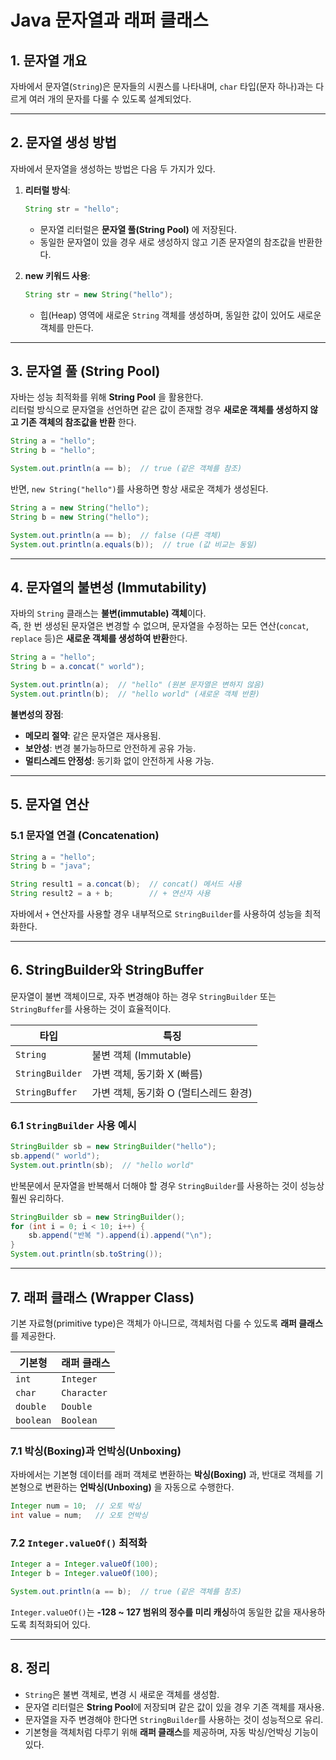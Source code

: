 # Java 문자열과 래퍼 클래스

## 1. 문자열 개요

자바에서 문자열(`String`)은 문자들의 시퀀스를 나타내며, `char` 타입(문자 하나)과는 다르게 여러 개의 문자를 다룰 수 있도록 설계되었다.

---

## 2. 문자열 생성 방법

자바에서 문자열을 생성하는 방법은 다음 두 가지가 있다.

1. **리터럴 방식**:

   ```java
   String str = "hello";
   ```

   - 문자열 리터럴은 **문자열 풀(String Pool)** 에 저장된다.
   - 동일한 문자열이 있을 경우 새로 생성하지 않고 기존 문자열의 참조값을 반환한다.

2. **new 키워드 사용**:
   ```java
   String str = new String("hello");
   ```
   - 힙(Heap) 영역에 새로운 `String` 객체를 생성하며, 동일한 값이 있어도 새로운 객체를 만든다.

---

## 3. 문자열 풀 (String Pool)

자바는 성능 최적화를 위해 **String Pool** 을 활용한다.  
리터럴 방식으로 문자열을 선언하면 같은 값이 존재할 경우 **새로운 객체를 생성하지 않고 기존 객체의 참조값을 반환** 한다.

```java
String a = "hello";
String b = "hello";

System.out.println(a == b);  // true (같은 객체를 참조)
```

반면, `new String("hello")`를 사용하면 항상 새로운 객체가 생성된다.

```java
String a = new String("hello");
String b = new String("hello");

System.out.println(a == b);  // false (다른 객체)
System.out.println(a.equals(b));  // true (값 비교는 동일)
```

---

## 4. 문자열의 불변성 (Immutability)

자바의 `String` 클래스는 **불변(immutable) 객체**이다.  
즉, 한 번 생성된 문자열은 변경할 수 없으며, 문자열을 수정하는 모든 연산(`concat`, `replace` 등)은 **새로운 객체를 생성하여 반환**한다.

```java
String a = "hello";
String b = a.concat(" world");

System.out.println(a);  // "hello" (원본 문자열은 변하지 않음)
System.out.println(b);  // "hello world" (새로운 객체 반환)
```

**불변성의 장점**:

- **메모리 절약**: 같은 문자열은 재사용됨.
- **보안성**: 변경 불가능하므로 안전하게 공유 가능.
- **멀티스레드 안정성**: 동기화 없이 안전하게 사용 가능.

---

## 5. 문자열 연산

### 5.1 문자열 연결 (Concatenation)

```java
String a = "hello";
String b = "java";

String result1 = a.concat(b);  // concat() 메서드 사용
String result2 = a + b;        // + 연산자 사용
```

자바에서 `+` 연산자를 사용할 경우 내부적으로 `StringBuilder`를 사용하여 성능을 최적화한다.

---

## 6. StringBuilder와 StringBuffer

문자열이 불변 객체이므로, 자주 변경해야 하는 경우 `StringBuilder` 또는 `StringBuffer`를 사용하는 것이 효율적이다.

| 타입            | 특징                                  |
| --------------- | ------------------------------------- |
| `String`        | 불변 객체 (Immutable)                 |
| `StringBuilder` | 가변 객체, 동기화 X (빠름)            |
| `StringBuffer`  | 가변 객체, 동기화 O (멀티스레드 환경) |

### 6.1 `StringBuilder` 사용 예시

```java
StringBuilder sb = new StringBuilder("hello");
sb.append(" world");
System.out.println(sb);  // "hello world"
```

반복문에서 문자열을 반복해서 더해야 할 경우 `StringBuilder`를 사용하는 것이 성능상 훨씬 유리하다.

```java
StringBuilder sb = new StringBuilder();
for (int i = 0; i < 10; i++) {
    sb.append("반복 ").append(i).append("\n");
}
System.out.println(sb.toString());
```

---

## 7. 래퍼 클래스 (Wrapper Class)

기본 자료형(primitive type)은 객체가 아니므로, 객체처럼 다룰 수 있도록 **래퍼 클래스**를 제공한다.

| 기본형    | 래퍼 클래스 |
| --------- | ----------- |
| `int`     | `Integer`   |
| `char`    | `Character` |
| `double`  | `Double`    |
| `boolean` | `Boolean`   |

### 7.1 박싱(Boxing)과 언박싱(Unboxing)

자바에서는 기본형 데이터를 래퍼 객체로 변환하는 **박싱(Boxing)** 과, 반대로 객체를 기본형으로 변환하는 **언박싱(Unboxing)** 을 자동으로 수행한다.

```java
Integer num = 10;  // 오토 박싱
int value = num;   // 오토 언박싱
```

### 7.2 `Integer.valueOf()` 최적화

```java
Integer a = Integer.valueOf(100);
Integer b = Integer.valueOf(100);

System.out.println(a == b);  // true (같은 객체를 참조)
```

`Integer.valueOf()`는 **-128 ~ 127 범위의 정수를 미리 캐싱**하여 동일한 값을 재사용하도록 최적화되어 있다.

---

## 8. 정리

- `String`은 불변 객체로, 변경 시 새로운 객체를 생성함.
- 문자열 리터럴은 **String Pool**에 저장되며 같은 값이 있을 경우 기존 객체를 재사용.
- 문자열을 자주 변경해야 한다면 `StringBuilder`를 사용하는 것이 성능적으로 유리.
- 기본형을 객체처럼 다루기 위해 **래퍼 클래스**를 제공하며, 자동 박싱/언박싱 기능이 있다.
